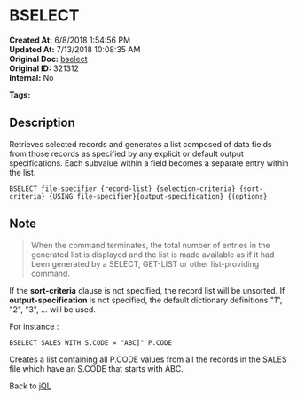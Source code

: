 # BSELECT

**Created At:** 6/8/2018 1:54:56 PM  
**Updated At:** 7/13/2018 10:08:35 AM  
**Original Doc:** [bselect](https://docs.jbase.com/46350-jql/bselect)  
**Original ID:** 321312  
**Internal:** No  

**Tags:**
<badge text='jql' vertical='middle' />

## Description

Retrieves selected records and generates a list composed of data fields from those records as specified by any explicit or default output specifications. Each subvalue within a field becomes a separate entry within the list.

```
BSELECT file-specifier {record-list} {selection-criteria} {sort-criteria} {USING file-specifier}{output-specification} {(options}
```

## Note

> When the command terminates, the total number of entries in the generated list is displayed and the list is made available as if it had been generated by a SELECT, GET-LIST or other list-providing command.

If the **sort-criteria** clause is not specified, the record list will be unsorted. If **output-specification** is not specified, the default dictionary definitions "1", "2", "3", ... will be used.

For instance :

```
BSELECT SALES WITH S.CODE = "ABC]" P.CODE
```

Creates a list containing all P.CODE values from all the records in the SALES file which have an S.CODE that starts with ABC.

Back to [jQL](jbase-query-language-jql-)
